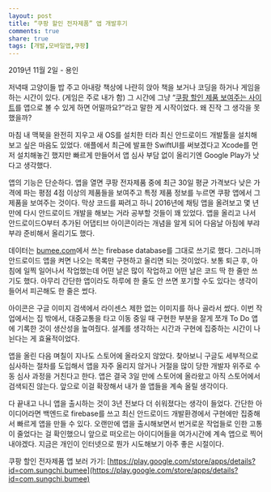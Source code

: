 ```yaml
---
layout: post
title: “쿠팡 할인 전자제품” 앱 개발후기 
comments: true
share: true
tags: [개발,모바일앱,쿠팡]
---
```

<p class="meta">2019년 11월 2일 - 용인</p>

저녁때 고양이들 밥 주고 아내랑 책상에 나란히 앉아 책을 보거나 코딩을 하거나 게임을 하는 시간이 있다. (게임은 주로 내가 함) 그 시간에 그냥 “[쿠팡 할인 제품 보여주는 사이트](https://bumeee.com/)를 앱으로 볼 수 있게 하면 어떨까요?”라고 말한 게 시작이었다. 왜 진작 그 생각을 못했을까? 

마침 내 맥북을 완전히 지우고 새 OS를 설치한 터라 최신 안드로이드 개발툴을 설치해보고 싶은 마음도 있었다. 애플에서 최근에 발표한 SwiftUI를 써보겠다고 Xcode를 먼저 설치해놓긴 했지만 빠르게 만들어서 앱 심사 부담 없이 올리기엔 Google Play가 낫다고 생각했다. 

앱의 기능은 단순하다. 앱을 열면 쿠팡 전자제품 중에 최근 30일 평균 가격보다 낮은 가격에 파는 평점 4점 이상의 제품들을 보여주고 특정 제품 정보를 누르면 쿠팡 앱에서 그 제품을 보여주는 것이다. 막상 코드를 짜려고 하니 2016년에 채팅 앱을 올려보고 몇 년 만에 다시 안드로이드 개발을 해보는 거라 공부할 것들이 꽤 있었다. 앱을 올리고 나서 안드로이드O부터 추가된 어댑티브 아이콘이라는 개념을 알게 되어 다음날 아침에 부랴부랴 준비해서 올리기도 했다. 

데이터는 [bumee.com](https://bumeee.com/)에서 쓰는 firebase database를 그대로 쓰기로 했다. 그러니까 안드로이드 앱을 켜면 나오는 목록만 구현하고 올리면 되는 것이었다.  보통 퇴근 후, 아침에 일찍 일어나서 작업했는데 어떤 날은 많이 작업하고 어떤 날은 코드 딱 한 줄만 쓰기도 했다. 아무리 간단한 앱이라도 하루에 한 줄도 안 쓰면 포기할 수도 있다는 생각이 들어서 피곤해도 한 줄은 썼다.

아이콘은 구글 이미지 검색에서 라이센스 제한 없는 이미지를 하나 골라서 썼다. 이번 작업에서는 집 밖에서, 대중교통을 타고 이동 중일 때 구현한 부분을 잘게 쪼개 To Do 앱에 기록한 것이 생산성을 높여줬다. 설계를 생각하는 시간과 구현에 집중하는 시간이 나뉜다는 게 효율적이었다. 

앱을 올린 다음 며칠이 지나도 스토어에 올라오지 않았다. 찾아보니 구글도 세부적으로 심사하는 절차를 도입해서 앱을 자주 올리지 않거나 거절을 많이 당한 개발자 위주로 수동 심사 과정을 거친다고 한다. 앱은 결국 3일 만에 스토어에 올라왔고 아직 스토어에서 검색되진 않는다. 앞으로 이걸 확장해서 내가 쓸 앱들을 계속 올릴 생각이다. 

다 끝내고 나니 앱을 출시하는 것이 3년 전보다 더 쉬워졌다는 생각이 들었다. 간단한 아이디어라면 백엔드로 firebase를 쓰고 최신 안드로이드 개발환경에서 구현에만 집중해서 빠르게 앱을 만들 수 있다. 오랜만에 앱을 출시해보면서 번거로운 작업들로 인한 고통이 줄었다는 걸 확인했으니 앞으로 떠오르는 아이디어들을 여가시간에 계속 앱으로 찍어내야겠다. 지금은 개인이 인터넷으로 뭔가 시도해보기 아주 좋은 시절이다. 

쿠팡 할인 전자제품 앱 보러 가기: [https://play.google.com/store/apps/details?id=com.sungchi.bumee](https://play.google.com/store/apps/details?id=com.sungchi.bumee)
